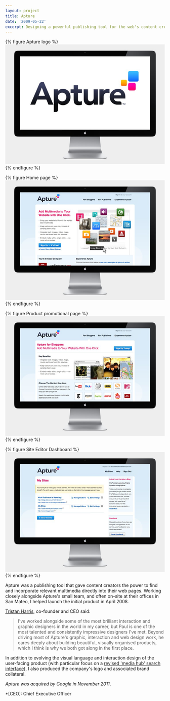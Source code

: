 ```yaml
---
layout: project
title: Apture
date: '2009-05-22'
excerpt: Designing a powerful publishing tool for the web's content creators.
---
```

{% figure Apture logo %}
![](/assets/images/projects/apture/0.jpg)
{% endfigure %}

{% figure Home page %}
![](/assets/images/projects/apture/1.jpg)
{% endfigure %}

{% figure Product promotional page %}
![](/assets/images/projects/apture/2.jpg)
{% endfigure %}

{% figure Site Editor Dashboard %}
![](/assets/images/projects/apture/3.jpg)
{% endfigure %}

Apture was a publishing tool that gave content creators the power to find and incorporate relevant multimedia directly into their web pages. Working closely alongside Apture's small team, and often on-site at their offices in San Mateo, I helped launch the initial product in April 2008.

[Tristan Harris][1], co-founder and CEO said:

> I've worked alongside some of the most brilliant interaction and graphic designers in the world in my career, but Paul is one of the most talented and consistently impressive designers I've met. Beyond driving most of Apture's graphic, interaction and web design work, he cares deeply about building beautiful, visually organised products, which I think is why we both got along in the first place.

In addition to evolving the visual language and interaction design of the user-facing product (with particular focus on a [revised 'media hub' search interface][2]), I also produced the company's logo and associated brand collateral.

*Apture was acquired by Google in November 2011*.

[1]: http://tristanharris.com/
[2]: http://web.archive.org/web/20090529090403/http://blog.apture.com/2009/05/introducing-media-hub-20-link-more-content-faster-and-easier/

*[CEO]: Chief Executive Officer